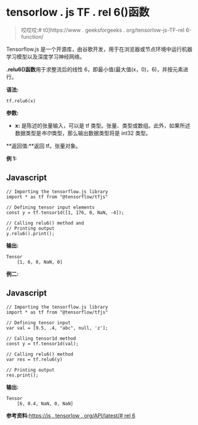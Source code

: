# tensorlow . js TF . rel 6()函数

> 哎哎哎:# t0]https://www . geeksforgeeks . org/tensorlow-js-TF-rel 6-function/

Tensorflow.js 是一个开源库，由谷歌开发，用于在浏览器或节点环境中运行机器学习模型以及深度学习神经网络。

**.relu6()函数**用于求整流后的线性 6，即最小值(最大值(x，0)，6)，并按元素进行。

**语法:**

```
tf.relu6(x)
```

**参数:**

*   **x:** 是陈述的张量输入，可以是 tf 类型。张量、类型或数组。此外，如果所述数据类型是*布尔*类型，那么输出数据类型将是 int32 类型。

**返回值:**返回 tf。张量对象。

**例 1:**

## Javascript

```
// Importing the tensorflow.js library
import * as tf from "@tensorflow/tfjs"

// Defining tensor input elements
const y = tf.tensor1d([1, 176, 0, NaN, -4]);

// Calling relu6() method and
// Printing output
y.relu6().print();
```

**输出:**

```
Tensor
    [1, 6, 0, NaN, 0]
```

**例二:**

## Javascript

```
// Importing the tensorflow.js library 
import * as tf from "@tensorflow/tfjs"

// Defining tensor input
var val = [9.5, .4, "abc", null, 'z'];

// Calling tensor1d method
const y = tf.tensor1d(val);

// Calling relu6() method
var res = tf.relu6(y)

// Printing output
res.print();
```

**输出:**

```
Tensor
    [6, 0.4, NaN, 0, NaN]
```

**参考资料:**[https://js . tensorlow . org/API/latest/# rel 6](https://js.tensorflow.org/api/latest/#relu6)